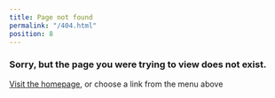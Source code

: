 ```yaml
---
title: Page not found
permalink: "/404.html"
position: 8
---
```


### Sorry, but the page you were trying to view does not exist.

[Visit the homepage](/), or choose a link from the menu above
